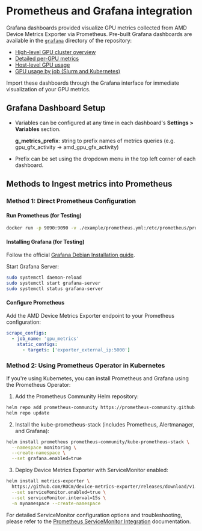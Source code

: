 # Prometheus and Grafana integration

Grafana dashboards provided visualize GPU metrics collected from AMD Device Metrics Exporter via Prometheus.
Pre-built Grafana dashboards are available in the [`grafana`](https://github.com/ROCm/device-metrics-exporter/tree/main/grafana) directory of the repository:

- [High-level GPU cluster overview](https://raw.githubusercontent.com/ROCm/device-metrics-exporter/refs/heads/main/grafana/dashboard_overview.json)
- [Detailed per-GPU metrics](https://raw.githubusercontent.com/ROCm/device-metrics-exporter/refs/heads/main/grafana/dashboard_gpu.json)
- [Host-level GPU usage](https://raw.githubusercontent.com/ROCm/device-metrics-exporter/refs/heads/main/grafana/dashboard_node.json)
- [GPU usage by job (Slurm and Kubernetes)](https://raw.githubusercontent.com/ROCm/device-metrics-exporter/refs/heads/main/grafana/dashboard_job.json)

Import these dashboards through the Grafana interface for immediate visualization of your GPU metrics.

## Grafana Dashboard Setup

- Variables can be configured at any time in each dashboard's **Settings > Variables** section.

  **g_metrics_prefix**: string to prefix names of metrics queries (e.g. gpu_gfx_activity -> amd_gpu_gfx_activity)

- Prefix can be set using the dropdown menu in the top left corner of each dashboard.

## Methods to Ingest metrics into Prometheus

### Method 1: Direct Prometheus Configuration

#### Run Prometheus (for Testing)

```bash
docker run -p 9090:9090 -v ./example/prometheus.yml:/etc/prometheus/prometheus.yml -v prometheus-data:/prometheus prom/prometheus
```

#### Installing Grafana (for Testing)

Follow the official [Grafana Debian Installation guide](https://grafana.com/docs/grafana/latest/setup-grafana/installation/debian/).

Start Grafana Server:

```bash
sudo systemctl daemon-reload
sudo systemctl start grafana-server
sudo systemctl status grafana-server
```
#### Configure Prometheus

Add the AMD Device Metrics Exporter endpoint to your Prometheus configuration:

```yaml
scrape_configs:
  - job_name: 'gpu_metrics'
    static_configs:
      - targets: ['exporter_external_ip:5000']
```

### Method 2: Using Prometheus Operator in Kubernetes

If you're using Kubernetes, you can install Prometheus and Grafana using the Prometheus Operator:

1. Add the Prometheus Community Helm repository:
```bash
helm repo add prometheus-community https://prometheus-community.github.io/helm-charts
helm repo update
```

2. Install the kube-prometheus-stack (includes Prometheus, Alertmanager, and Grafana):
```bash
helm install prometheus prometheus-community/kube-prometheus-stack \
  --namespace monitoring \
  --create-namespace \
  --set grafana.enabled=true
```

3. Deploy Device Metrics Exporter with ServiceMonitor enabled:
```bash
helm install metrics-exporter \
  https://github.com/ROCm/device-metrics-exporter/releases/download/v1.4.0/device-metrics-exporter-charts-v1.4.0.tgz \
  --set serviceMonitor.enabled=true \
  --set serviceMonitor.interval=15s \
  -n mynamespace --create-namespace
```

For detailed ServiceMonitor configuration options and troubleshooting, please refer to the [Prometheus ServiceMonitor Integration](./prometheus-servicemonitor.md) documentation.
